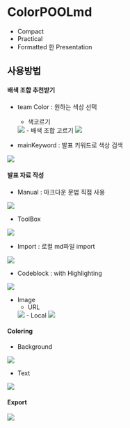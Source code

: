 # ColorPOOLmd
- Compact
- Practical
- Formatted 한 Presentation

## 사용방법

#### 배색 조합 추천받기
- team Color : 원하는 색상 선택
    - 색코르기
    <img src='./docs/image/teamColor1.gif'>
    - 배색 조합 고르기
    <img src='./docs/image/teamColor2.gif'>
    
- mainKeyword : 발표 키워드로 색상 검색
<img src='./docs/image/mainKeyword.gif'>

#### 발표 자료 작성
- Manual : 마크다운 문법 직접 사용
<img src='./docs/image/writeByManual.gif'>

- ToolBox
<img src='./docs/image/WriteByTool.gif'>

- Import : 로컬 md파일 import
<img src='./docs/image/import_md.gif'>

- Codeblock : with Highlighting
<img src='./docs/image/writeCodeBlock.gif'>

- Image
    - URL
    <img src='./docs/image/writeImageByLocal.gif'>
    - Local
    <img src='./docs/image/writeImageByURL.gif'>

#### Coloring
- Background
<img src='./docs/image/coloringBack.gif'>

- Text
<img src='./docs/image/coloringTextLocal.gif'>

#### Export
<img src='./docs/image/Final.gif'>

